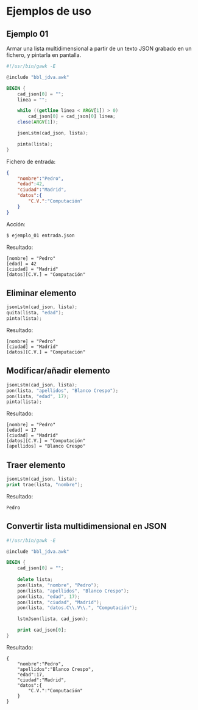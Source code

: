 # Ejemplos de uso

## Ejemplo 01
Armar una lista multidimensional a partir de un texto JSON grabado en un fichero, y pintarla en pantalla.

```awk
#!/usr/bin/gawk -E

@include "bbl_jdva.awk"

BEGIN {
    cad_json[0] = "";
    linea = "";

    while ((getline linea < ARGV[1]) > 0)
        cad_json[0] = cad_json[0] linea;
    close(ARGV[1]);

    jsonLstm(cad_json, lista);

    pinta(lista);
}
```

Fichero de entrada:

```json
{
    "nombre":"Pedro",
    "edad":42,
    "ciudad":"Madrid",
    "datos":{
        "C.V.":"Computación"
    }
}
```

Acción:

```bash
$ ejemplo_01 entrada.json
```

Resultado:

    [nombre] = "Pedro"
    [edad] = 42
    [ciudad] = "Madrid"
    [datos][C.V.] = "Computación"

## Eliminar elemento

```awk
jsonLstm(cad_json, lista);
quita(lista, "edad");
pinta(lista);
```

Resultado:

    [nombre] = "Pedro"
    [ciudad] = "Madrid"
    [datos][C.V.] = "Computación"

## Modificar/añadir elemento

```awk
jsonLstm(cad_json, lista);
pon(lista, "apellidos", "Blanco Crespo");
pon(lista, "edad", 17);
pinta(lista);
```

Resultado:

    [nombre] = "Pedro"
    [edad] = 17
    [ciudad] = "Madrid"
    [datos][C.V.] = "Computación"
    [apellidos] = "Blanco Crespo"

## Traer elemento

```awk
jsonLstm(cad_json, lista);
print trae(lista, "nombre");
```

Resultado:

    Pedro

## Convertir lista multidimensional en JSON

```awk
#!/usr/bin/gawk -E

@include "bbl_jdva.awk"

BEGIN {
    cad_json[0] = "";
    
    delete lista;
    pon(lista, "nombre", "Pedro");
    pon(lista, "apellidos", "Blanco Crespo");
    pon(lista, "edad", 17);
    pon(lista, "ciudad", "Madrid");
    pon(lista, "datos.C\\.V\\.", "Computación");

    lstmJson(lista, cad_json);

    print cad_json[0];
}
```

Resultado:

    {
        "nombre":"Pedro",
        "apellidos":"Blanco Crespo",
        "edad":17,
        "ciudad":"Madrid",
        "datos":{
            "C.V.":"Computación"
        }
    }

